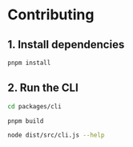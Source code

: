 # Contributing

## 1. Install dependencies

```bash
pnpm install
```

## 2. Run the CLI

```bash
cd packages/cli

pnpm build

node dist/src/cli.js --help
```
